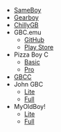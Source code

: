 - [SameBoy](https://github.com/LIJI32/SameBoy)
- [Gearboy](https://github.com/drhelius/Gearboy)
- [ChillyGB](https://github.com/AuroraViola/ChillyGB/releases)
- GBC.emu
  - [GitHub](https://github.com/Rakashazi/emu-ex-plus-alpha)
  - [Play Store](https://play.google.com/store/apps/details?id=com.explusalpha.GbcEmu&hl=en_US)
- Pizza Boy C
  - [Basic](https://play.google.com/store/apps/details?id=it.dbtecno.pizzaboy&hl=en_US)
  - [Pro](https://play.google.com/store/apps/details?id=it.dbtecno.pizzaboypro) 
- [GBCC](https://play.google.com/store/apps/details?id=com.philj56.gbcc&hl=en-US)
- John GBC
  - [Lite](https://play.google.com/store/apps/details?id=com.johnemulators.johngbclite)
  - [Full](https://play.google.com/store/apps/details?id=com.johnemulators.johngbc) 
- MyOldBoy!
  - [Lite](https://play.google.com/store/apps/details?id=com.fastemulator.gbcfree)
  - [Full](https://play.google.com/store/apps/details?id=com.fastemulator.gbc)

